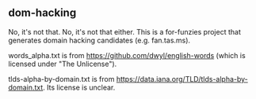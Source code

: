 dom-hacking
-----
No, it's not that. No, it's not that either. This is a for-funzies project that generates domain hacking candidates (e.g. fan.tas.ms).

words\_alpha.txt is from https://github.com/dwyl/english-words (which is licensed under "The Unlicense").

tlds-alpha-by-domain.txt is from https://data.iana.org/TLD/tlds-alpha-by-domain.txt. Its license is unclear.
